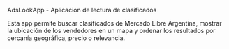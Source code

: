 AdsLookApp - Aplicacion de lectura de clasificados 

Esta app permite buscar clasificados de Mercado Libre Argentina, mostrar la ubicación de los vendedores en un mapa y ordenar los resultados por cercanía geográfica, precio o relevancia.
